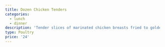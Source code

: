 ```yaml
---
title: Dozen Chicken Tenders
categories:
  - lunch
  - dinner
description: 'Tender slices of marinated chicken breasts fried to golden perfection '
type: Poultry
price: '24'
---
```


